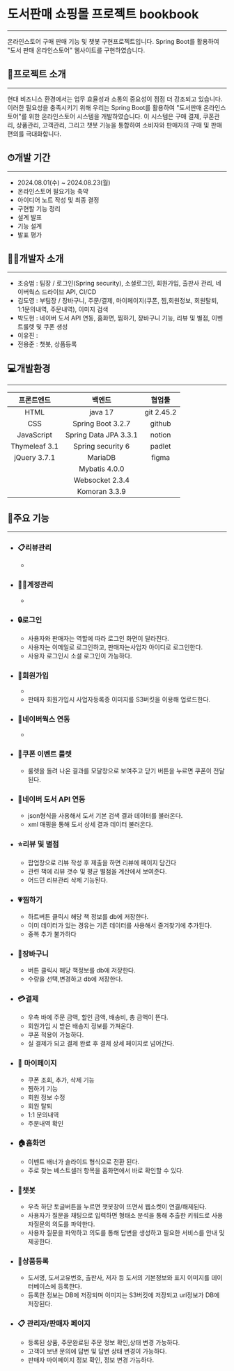 # 도서판매 쇼핑몰 프로젝트 bookbook


---

온라인스토어 구매 판매 기능 및 챗봇 구현프로젝트입니다. 
Spring Boot를 활용하여 "도서 판매 온라인스토어" 웹사이트를 구현하였습니다.


## 📝프로젝트 소개

---

현대 비즈니스 환경에서는 업무 효율성과 소통의 중요성이 점점 더 강조되고 있습니다. 
이러한 필요성을 충족시키기 위해 우리는 Spring Boot를 활용하여 "도서판매 온라인스토어"를 위한 온라인스토어 시스템을 개발하였습니다.
이 시스템은 구매 결제, 쿠폰관리, 상품관리, 고객관리, 그리고 챗봇 기능을 통합하여 소비자와 판매자의 구매 및 판매 편의를 극대화합니다.


## ⏱개발 기간

---

- 2024.08.01(수) ~ 2024.08.23(월)
- 온라인스토어 필요기능 축약
- 아이디어 노트 작성 및 최종 결정
- 구현할 기능 정리
- 설계 발표
- 기능 설계
- 발표 평가


## 👩‍💻개발자 소개

---

- 조승범 : 팀장 / 로그인(Spring security), 소셜로그인, 회원가입, 출판사 관리, 네이버웍스 드라이브 API, CI/CD
- 김도영 : 부팀장 / 장바구니, 주문/결제, 마이페이지(쿠폰, 찜,회원정보, 회원탈퇴, 1:1문의내역, 주문내역), 이미지 검색
- 박도현 : 네이버 도서 API 연동, 홈화면, 찜하기, 장바구니 기능, 리뷰 및 별점, 이벤트룰렛 및 쿠폰 생성
- 이유진 : 
- 전용준 : 챗봇, 상품등록


## 💻개발환경

---

|프론트엔드|백엔드|협업툴|
|:---:|:---:|:---:|
|HTML|java 17|git 2.45.2|
|CSS|Spring Boot 3.2.7|github|
|JavaScript|Spring Data JPA 3.3.1|notion|
|Thymeleaf 3.1|Spring security 6|padlet| 
|jQuery 3.7.1|MariaDB|figma|
| |Mybatis 4.0.0| |
| |Websocket 2.3.4| |
| |Komoran 3.3.9| |

## 🔧주요 기능

---

- ### 📋리뷰관리
    - 

- ### 👨‍💼계정관리
    - 

- ### 🔒로그인
    - 사용자와 판매자는 역할에 따라 로그인 화면이 달라진다.
    - 사용자는 이메일로 로그인하고, 판매자는사업자 아이디로 로그인한다.
    - 사용자 로그인시 소셜 로그인이 가능하다.

- ### 👤회원가입
    - 
    - 판매자 회원가입시 사업자등록증 이미지를 S3버킷을 이용해 업로드한다.

- ### 📨네이버웍스 연동
    -   
		
- ### 🎫쿠폰 이벤트 룰렛
    - 룰렛을 돌려 나온 결과를 모달창으로 보여주고 닫기 버튼을 누르면 쿠폰이 전달된다.

- ### 📗네이버 도서 API 연동
    - json형식을 사용해서 도서 기본 검색 결과 데이터를 불러온다.
    - xml 매핑을 통해 도서 상세 결과 데이터 불러온다.

- ### ⭐️리뷰 및 별점
    - 팝업창으로 리뷰 작성 후 제출을 하면 리뷰에 페이지 담긴다
    - 관련 책에 리뷰 갯수 및 평균 별점을 계산에서 보여준다.
    - 어드민 리뷰관리 삭제 기능된다.

- ### 💗찜하기
    - 하트버튼 클릭시 해당 책 정보를 db에 저장한다.
    - 이미 데이터가 있는 경유는 기존 데이터를 사용해서 즐겨찾기에 추가된다.
    - 중복 추가 불가하다

- ### 👜장바구니
    - 버튼 클릭시 해당 책정보를 db에 저장한다.
    - 수량을 선택,변경하고 db에 저장한다.

- ### 💳결제
    - 우측 바에 주문 금액, 할인 금액, 배송비, 총 금액이 뜬다.
    - 회원가입 시 받은 배송지 정보를 가져온다.
    - 쿠폰 적용이 가능하다.
    - 실 결제가 되고 결제 완료 후 결제 상세 페이지로 넘어간다.
 
- ### 📂 마이페이지
    - 쿠폰 조회, 추가, 삭제 기능
    - 찜하기 기능
    - 회원 정보 수정
    - 회원 탈퇴
    - 1:1 문의내역
    - 주문내역 확인
	
- ### 🏠홈화면
    - 이벤트 배너가 슬라이드 형식으로 전환 된다.
    - 주로 찾는 베스트셀러 항목을 홈화면에서 바로 확인할 수 있다.
	
- ### 🤖챗봇
    - 우측 하단 토글버튼을 누르면 챗봇창이 뜨면서 웹소켓이 연결/해제된다.
    - 사용자가 질문을 채팅으로 입력하면 형태소 분석을 통해 추출한 키워드로 사용자질문의 의도를 파악한다.
    - 사용자 질문을 파악하고 의도를 통해 답변을 생성하고 필요한 서비스를 안내 및 제공한다.
	
- ### 📁상품등록
    - 도서명, 도서고유번호, 출판사, 저자 등 도서의 기본정보와 표지 이미지를 데이터베이스에 등록한다.
    - 등록한 정보는 DB에 저장되며 이미지는 S3버킷에 저장되고 url정보가 DB에 저장된다.
 
- ### 📋 관리자/판매자 페이지
	- 등록된 상품, 주문완료된 주문 정보 확인,상태 변경 가능하다.
 	- 고객이 보낸 문의에 답변 및 답변 상태 변경이 가능하다.
	- 판매자 마이페이지 정보 확인, 정보 변경 가능하다.
